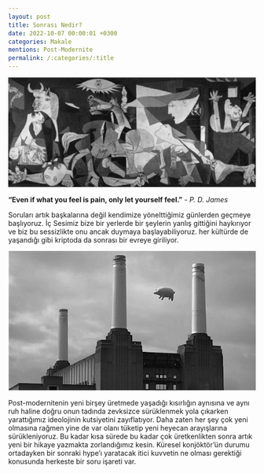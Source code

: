 ```yaml
---
layout: post
title: Sonrası Nedir?
date: 2022-10-07 00:00:01 +0300
categories: Makale
mentions: Post-Modernite
permalink: /:categories/:title
---
```


![image](../images/guernica.png)

**“Even if what you feel is pain, only let yourself feel.”** _- P. D. James_

Soruları artık başkalarına değil kendimize  yönelttiğimiz günlerden geçmeye başlıyoruz.  İç Sesimiz bize bir yerlerde bir şeylerin yanlış gittiğini haykırıyor ve biz bu sessizlikte onu ancak duymaya başlayabiliyoruz. her kültürde de yaşandığı gibi kriptoda da sonrası bir evreye giriliyor.

![image](../images/pfanimal.jpg)

Post-modernitenin yeni birşey üretmede yaşadığı kısırlığın aynısına ve aynı ruh haline doğru onun tadında zevksizce sürüklenmek yola çıkarken yarattığımız ideolojinin kutsiyetini zayıflatıyor. Daha zaten her şey çok yeni olmasına rağmen yine de var olanı tüketip yeni heyecan arayışlarına sürükleniyoruz. Bu kadar kısa sürede bu kadar çok üretkenlikten sonra artık yeni bir hikaye yazmakta zorlandığımız kesin. Küresel konjöktör’ün durumu ortadayken bir sonraki hype’ı yaratacak itici kuvvetin ne olması gerektiği konusunda herkeste bir soru işareti var. 
